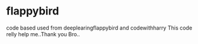 # flappybird
code based used from deeplearingflappybird and codewithharry
This code relly help me..Thank you Bro..
